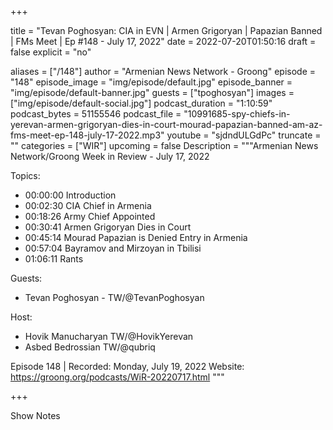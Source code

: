 
+++

title = "Tevan Poghosyan: CIA in EVN | Armen Grigoryan | Papazian Banned | FMs Meet | Ep #148 - July 17, 2022"
date = 2022-07-20T01:50:16
draft = false
explicit = "no"

aliases = ["/148"]
author = "Armenian News Network - Groong"
episode = "148"
episode_image = "img/episode/default.jpg"
episode_banner = "img/episode/default-banner.jpg"
guests = ["tpoghosyan"]
images = ["img/episode/default-social.jpg"]
podcast_duration = "1:10:59"
podcast_bytes = 51155546
podcast_file = "10991685-spy-chiefs-in-yerevan-armen-grigoryan-dies-in-court-mourad-papazian-banned-am-az-fms-meet-ep-148-july-17-2022.mp3"
youtube = "sjdndULGdPc"
truncate = ""
categories = ["WIR"]
upcoming = false
Description = """Armenian News Network/Groong Week in Review - July 17, 2022

Topics:
* 00:00:00 Introduction
* 00:02:30 CIA Chief in Armenia
* 00:18:26 Army Chief Appointed
* 00:30:41 Armen Grigoryan Dies in Court
* 00:45:14 Mourad Papazian is Denied Entry in Armenia
* 00:57:04 Bayramov and Mirzoyan in Tbilisi
* 01:06:11 Rants

Guests:
* Tevan Poghosyan - TW/@TevanPoghosyan

Host:
* Hovik Manucharyan TW/@HovikYerevan
* Asbed Bedrossian TW/@qubriq

Episode 148 | Recorded: Monday, July 19, 2022
Website: https://groong.org/podcasts/WiR-20220717.html
"""

+++

Show Notes

